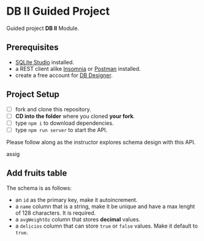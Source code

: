 # DB II Guided Project

Guided project **DB II** Module.

## Prerequisites

- [SQLite Studio](https://sqlitestudio.pl/index.rvt?act=download) installed.
- a REST client alike [Insomnia](https://insomnia.rest/download/) or [Postman](https://www.getpostman.com/downloads/) installed.
- create a free account for [DB Designer](https://dbdesigner.net).

## Project Setup

- [ ] fork and clone this repository.
- [ ] **CD into the folder** where you cloned **your fork**.
- [ ] type `npm i` to download dependencies.
- [ ] type `npm run server` to start the API.

Please follow along as the instructor explores schema design with this API.

assig

## Add fruits table

The schema is as follows:

- an `id` as the primary key, make it autoincrement.
- a `name` column that is a string, make it be unique and have a max lenght of 128 characters. It is required.
- a `avgWeightOz` column that stores **decimal** values.
- a `delicios` column that can store `true` or `false` values. Make it default to `true`.

